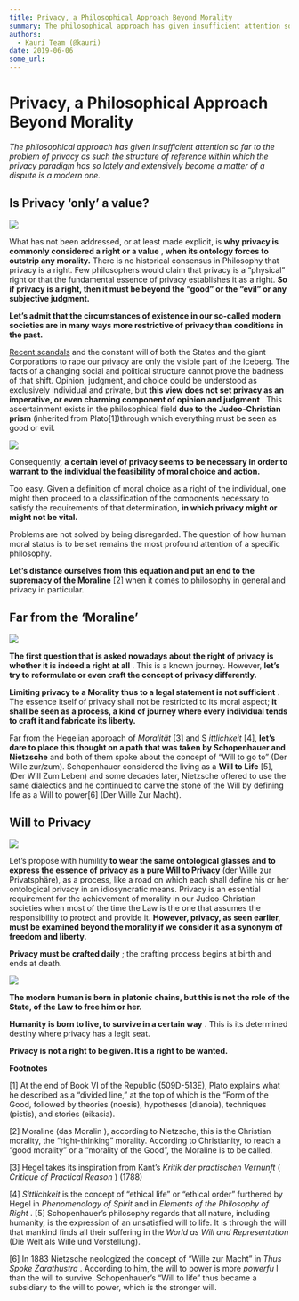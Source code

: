```yaml
---
title: Privacy, a Philosophical Approach Beyond Morality
summary: The philosophical approach has given insufficient attention so far to the problem of privacy as such the structure of reference within which the privacy paradigm has so lately and extensively become a matter of a dispute is a modern one. Is Privacy ‘only’ a value? What has not been addressed, or at least made explicit, is why privacy is commonly considered a right or a value , when its ontology forces to outstrip any morality. There is no historical consensus in Philosophy that privacy is a righ
authors:
  - Kauri Team (@kauri)
date: 2019-06-06
some_url: 
---
```


# Privacy, a Philosophical Approach Beyond Morality

 
_The philosophical approach has given insufficient attention so far to the problem of privacy as such the structure of reference within which the privacy paradigm has so lately and extensively become a matter of a dispute is a modern one._
 

## Is Privacy ‘only’ a value?

![](https://api.kauri.io:443/ipfs/Qmb4xHwgL6X6afWUkycaefYiT5fhh7HRbgpFZ58uuAGCKT)

What has not been addressed, or at least made explicit, is 
**why privacy is commonly considered a right or a value**
 , 
**when its ontology forces to outstrip any morality.**
 There is no historical consensus in Philosophy that privacy is a right. Few philosophers would claim that privacy is a “physical” right or that the fundamental essence of privacy establishes it as a right. 
**So if privacy is a right, then it must be beyond the “good” or the “evil” or any subjective judgment.**
 
 
**Let’s admit that the circumstances of existence in our so-called modern societies are in many ways more restrictive of privacy than conditions in the past.**
  
[Recent scandals](https://www.ctvnews.ca/sci-tech/facebook-privacy-scandal-explained-1.3874533)
 and the constant will of both the States and the giant Corporations to rape our privacy are only the visible part of the Iceberg.
The facts of a changing social and political structure cannot prove the badness of that shift. Opinion, judgment, and choice could be understood as exclusively individual and private, but 
**this view does not set privacy as an imperative, or even charming component of opinion and judgment**
 .
This ascertainment exists in the philosophical field 
**due to the Judeo-Christian prism**
 (inherited from Plato[1])through which everything must be seen as good or evil.

![](https://api.kauri.io:443/ipfs/QmYQH891sS5K9biW3f3ZMiezoP5TEVzoEUEaf3kTopuXGE)

Consequently, 
**a certain level of privacy seems to be necessary in order to warrant to the individual the feasibility of moral choice and action.**
   
 Too easy.
Given a definition of moral choice as a right of the indi­vidual, one might then proceed to a classification of the components necessary to satisfy the requirements of that determination, 
**in which privacy might or might not be vital.**
   
 Problems are not solved by being disregarded. The question of how human moral status is to be set remains the most profound attention of a specific philosophy.
 
**Let’s distance ourselves from this equation and put an end to the supremacy of the Moraline**
 [2] when it comes to philosophy in general and privacy in particular.

## Far from the ‘Moraline’

![](https://api.kauri.io:443/ipfs/QmbFRMz8x2rW4cN9j36L585Agc3SuVhM9qbW5aQdzFZ3PU)

 
**The first question that is asked nowadays about the right of privacy is whether it is indeed a right at all**
 . This is a known journey.
However, 
**let’s try to reformulate or even craft the concept of privacy differently.**
 
 
**Limiting privacy to a Morality thus to a legal statement is not sufficient**
 . The essence itself of privacy shall not be restricted to its moral aspect; 
**it shall be seen as a process, a kind of journey where every individual tends to craft it and fabricate its liberty.**
 
Far from the Hegelian approach of 
_Moralität_
 [3] and S 
_ittlichkeit_
 [4], 
**let’s dare to place this thought on a path that was taken by Schopenhauer and Nietzsche**
 and both of them spoke about the concept of “Will to go to” (Der Wille zur/zum). Schopenhauer considered the living as a 
**Will to Life**
 [5], (Der Will Zum Leben) and some decades later, Nietzsche offered to use the same dialectics and he continued to carve the stone of the Will by defining life as a Will to power[6] (Der Wille Zur Macht).

## Will to Privacy

![](https://api.kauri.io:443/ipfs/QmNZazdZtExCy8EfGMduTm3JFwgMBTsyrPATsfPK5dGSjJ)

Let’s propose with humility 
**to wear the same ontological glasses and to express the essence of privacy as a pure Will to Privacy**
 (der Wille zur Privatsphäre), as a process, like a road on which each shall define his or her ontological privacy in an idiosyncratic means.
Privacy is an essential requirement for the achievement of morality in our Judeo-Christian societies when most of the time the Law is the one that assumes the responsibility to protect and provide it. 
**However, privacy, as seen earlier, must be examined beyond the morality if we consider it as a synonym of freedom and liberty.**
 
 
**Privacy must be crafted daily**
 ; the crafting process begins at birth and ends at death.

![](https://api.kauri.io:443/ipfs/QmPD6aDF5B3YkgUkqyJaYsDVHnmr17pUgamFgenqQJj81y)

 
**The modern human is born in platonic chains, but this is not the role of the State, of the Law to free him or her.**
 
 
**Humanity is born to live, to survive in a certain way**
 . This is its determined destiny where privacy has a legit seat.  
  
**Privacy is not a right to be given. It is a right to be wanted.**
 
 
**Footnotes**
 
[1] At the end of Book VI of the Republic (509D-513E), Plato explains what he described as a “divided line,” at the top of which is the “Form of the Good, followed by theories (noesis), hypotheses (dianoia), techniques (pistis), and stories (eikasia).

[2] Moraline (das Moralin ), according to Nietzsche, this is the Christian morality, the “right-thinking” morality. According to Christianity, to reach a “good morality” or a “morality of the Good”, the Moraline is to be called.

[3] Hegel takes its inspiration from Kant’s 
_Kritik der practischen Vernunft_
 ( 
_Critique of Practical Reason_
 ) (1788)

[4] _Sittlichkeit_
 is the concept of “ethical life” or “ethical order” furthered by Hegel in 
_Phenomenology of Spirit_
 and in 
_Elements of the Philosophy of Right_
 .
[5] Schopenhauer’s philosophy regards that all nature, including humanity, is the expression of an unsatisfied will to life. It is through the will that mankind finds all their suffering in the 
_World as Will and Representation_
 (Die Welt als Wille und Vorstellung).

[6] In 1883 Nietzsche neologized the concept of “Wille zur Macht” in 
_Thus Spoke Zarathustra_
 . According to him, the will to power is more 
_powerfu_
 l than the will to survive. Schopenhauer’s “Will to life” thus became a subsidiary to the will to power, which is the stronger will.
